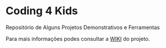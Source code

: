 # Coding 4 Kids
Repositório de Alguns Projetos Demonstrativos e Ferramentas

Para mais informações podes consultar a [WIKI](https://github.com/NunoFilipeSantos/coding4kids/wiki) do projeto.
